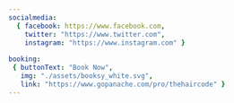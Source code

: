 ```yaml
---
socialmedia:
  { facebook: https://www.facebook.com,
    twitter: "https://www.twitter.com",
    instagram: "https://www.instagram.com" }
 
booking:
 { buttonText: "Book Now",
   img: "./assets/booksy_white.svg",
   link: "https://www.gopanache.com/pro/thehaircode" }
---
```


